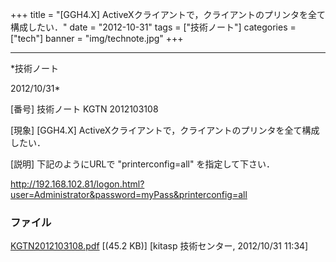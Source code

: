 ﻿+++
title = "[GGH4.X] ActiveXクライアントで，クライアントのプリンタを全て構成したい．"
date = "2012-10-31"
tags = ["技術ノート"]
categories = ["tech"]
banner = "img/technote.jpg"
+++

-----------------------------------------------------------------------------------------------------------------------------

*技術ノート

2012/10/31*


[番号]
技術ノート KGTN 2012103108

[現象]
[GGH4.X]
ActiveXクライアントで，クライアントのプリンタを全て構成したい．

[説明]
下記のようにURLで "printerconfig=all" を指定して下さい．

<http://192.168.102.81/logon.html?user=Administrator&password=myPass&printerconfig=all>


### ファイル

 
 


[KGTN2012103108.pdf](http://techreport.kitasp.net/attachments/download/1072/KGTN2012103108.pdf)
 [(45.2 KB)] [kitasp 技術センター, 2012/10/31
11:34]


 


 

